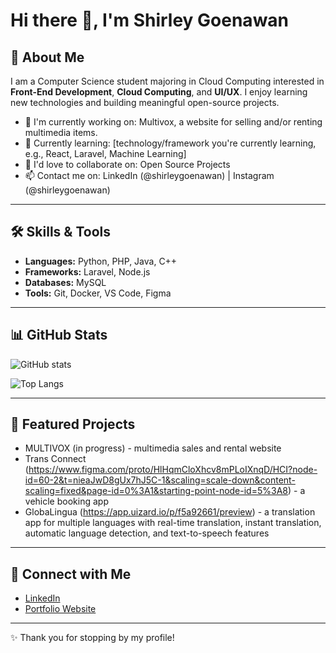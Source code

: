 # Hi there 👋, I'm Shirley Goenawan 

## 🚀 About Me
I am a Computer Science student majoring in Cloud Computing interested in **Front-End Development**, **Cloud Computing**, and **UI/UX**.
I enjoy learning new technologies and building meaningful open-source projects.

- 🔭 I'm currently working on: Multivox, a website for selling and/or renting multimedia items.
- 🌱 Currently learning: [technology/framework you're currently learning, e.g., React, Laravel, Machine Learning]
- 👯 I'd love to collaborate on: Open Source Projects
- 📫 Contact me on: LinkedIn (@shirleygoenawan) | Instagram (@shirleygoenawan)
---

## 🛠️ Skills & Tools
- **Languages:** Python, PHP, Java, C++
- **Frameworks:** Laravel, Node.js
- **Databases:** MySQL
- **Tools:** Git, Docker, VS Code, Figma

---

## 📊 GitHub Stats
![GitHub stats](https://github-readme-stats.vercel.app/api?username=wisudasma2023y&show_icons=true&theme=tokyonight)

![Top Langs](https://github-readme-stats.vercel.app/api/top-langs/?username=wisudasma2023&layout=compact&theme=tokyonight)

---

## 🌟 Featured Projects
- MULTIVOX (in progress) - multimedia sales and rental website
- Trans Connect (https://www.figma.com/proto/HlHqmCloXhcv8mPLoIXnqD/HCI?node-id=60-2&t=nieaJwD8gUx7hJ5C-1&scaling=scale-down&content-scaling=fixed&page-id=0%3A1&starting-point-node-id=5%3A8) - a vehicle booking app
- GlobaLingua (https://app.uizard.io/p/f5a92661/preview) - a translation app for multiple languages ​​with real-time translation, instant translation, automatic language detection, and text-to-speech features

---

## 🔗 Connect with Me  
- [LinkedIn](https://www.linkedin.com/in/wisudasma2023)
- [Portfolio Website](https://wisudasma2023.github.io)
  
---
✨ Thank you for stopping by my profile!
